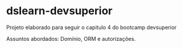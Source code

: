 # dslearn-devsuperior

Projeto elaborado para seguir o capitulo 4 do bootcamp devsuperior

Assuntos abordados: Domínio, ORM e autorizações. 
